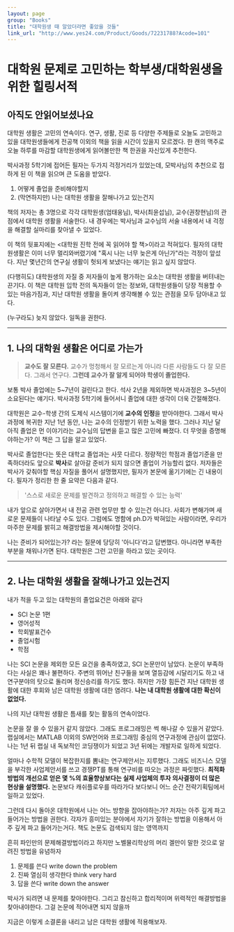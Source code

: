 ```yaml
---
layout: page
group: "Books"
title: "대학원생 때 알았더라면 좋았을 것들"
link_url: "http://www.yes24.com/Product/Goods/72231788?Acode=101"
---
```


# 대학원 문제로 고민하는 학부생/대학원생을 위한 힐링서적

## 아직도 안읽어보셨나요
대학원 생활은 고민의 연속이다. 연구, 생활, 진로 등 다양한 주제들로 오늘도 고민하고 있을 대학원생들에게 전공책 이외의 책을 읽을 시간이 있을지 모르겠다. 한 캔의 맥주로 오늘 하루를 마감할 대학원생에게 읽어볼만한 책 한권을 자신있게 추천한다.

박사과정 5학기에 접어든 필자는 두가지 걱정거리가 있었는데, 모박사님의 추천으로 접하게 된 이 책을 읽으며 큰 도움을 받았다.

1. 어떻게 졸업을 준비해야할지
2. (막연하지만) 나는 대학원 생활을 잘해나가고 있는건지

책의 저자는 총 3명으로 각각 대학원생(엄태웅님), 박사(최윤섭님), 교수(권창현님)의 관점에서 대학원 생활을 서술한다. 내 경우에는 박사님과 교수님의 서술 내용에서 내 걱정을 해결할 실마리를 찾아낼 수 있었다.

이 책의 뒷표지에는 <대학원 진학 전에 꼭 읽어야 할 책>이라고 적혀있다. 필자의 대학원생활은 이미 너무 멀리와버렸기에 "혹시 나는 너무 늦은게 아닌가"라는 걱정이 앞섰다. 지난 몇년간의 연구실 생활이 헛되게 보냈다는 얘기는 읽고 싶지 않았다.

(다행히도) 대학원생의 자질 중 저자들이 높게 평가하는 요소는 대학원 생활을 버텨내는 끈기다. 이 책은 대학원 입학 전의 독자들이 얻는 정보와, 대학원생들이 당장 적용할 수 있는 마음가짐과, 지난 대학원 생활을 돌이켜 생각해볼 수 있는 관점을 모두 담아내고 있다.

(누구라도) 늦지 않았다. 일독을 권한다.

- - -
## 1. 나의 대학원 생활은 어디로 가는가

> **교수도 잘 모른다.** 교수가 멍청해서 잘 모르는게 아니라 다른 사람들도 다 잘 모른다. 그래서 연구다. **그런데 교수가 잘 알게 되어야 학생이 졸업한다.**

보통 박사 졸업에는 5~7년이 걸린다고 한다. 석사 2년을 제외하면 박사과정은 3~5년이 소요된다는 얘기다. 박사과정 5학기에 들어서니 졸업에 대한 생각이 더욱 간절해졌다.

대학원은 교수-학생 간의 도제식 시스템이기에 **교수의 인정**을 받아야한다. 그래서 박사과정에 복귀한 지난 1년 동안, 나는 교수의 인정받기 위한 노력을 했다. 그러나 지난 달 아직 졸업은 먼 이야기라는 교수님의 답변을 듣고 많은 고민에 빠졌다. 더 무엇을 증명해야하는가? 이 책은 그 답을 알고 있었다.

박사로 졸업한다는 뜻은 대학교 졸업과는 사뭇 다르다. 정량적인 학점과 졸업기준을 만족하더라도 앞으로 **박사**로 살아갈 준비가 되지 않으면 졸업이 가능할리 없다. 저자들은 박사가 갖춰야할 핵심 자질을 풀어서 설명했지만, 필자가 본문에 옮기기에는 긴 내용이다.
필자가 정리한 한 줄 요약은 다음과 같다.

> '스스로 새로운 문제를 발견하고 정의하고 해결할 수 있는 능력'

내가 앞으로 살아가면서 내 전공 관련 업무만 할 수 있는건 아니다. 사회가 변해가며 새로운 문제들이 나타날 수도 있다. 그럼에도 명함에 ph.D가 박혀있는 사람이라면, 우리가 마주한 문제를 밝히고 해결방법을 제시해야할 것이다.

나는 준비가 되어있는가? 라는 질문에 당당히 '아니다'라고 답변했다.
아니라면 부족한 부분을 채워나가면 된다. 대학원은 그런 고민을 하라고 있는 곳이다.

- - -
## 2. 나는 대학원 생활을 잘해나가고 있는건지

내가 적을 두고 있는 대학원의 졸업요건은 아래와 같다
- SCI 논문 1편
- 영어성적
- 학회발표건수
- 졸업시험
- 학점

나는 SCI 논문을 제외한 모든 요건을 충족하였고, SCI 논문만이 남았다. 논문이 부족하다는 사실은 꽤나 불편하다. 주변의 뛰어난 친구들을 보며 열등감에 시달리기도 하고 내 연구분야의 탓으로 돌리며 정신승리를 하기도 했다. 하지만 가장 힘든건 지난 대학원 생활에 대한 후회와 남은 대학원 생활에 대한 염려다. **나는 내 대학원 생활에 대한 확신이 없었다.**

나의 지난 대학원 생활은 틈새를 찾는 활동의 연속이었다.

논문을 잘 쓸 수 있을거 같지 않았다. 그래도 프로그래밍은 썩 해나갈 수 있을거 같았다. 랩실에서는 MATLAB 이외의 SW언어와 프로그래밍 중심의 연구과정에 관심이 없었다. 나는 1년 뒤 랩실 내 독보적인 코딩쟁이가 되었고 3년 뒤에는 개발자로 일하게 되었다.

얼마나 수학적 모델이 복잡한지를 뽐내는 연구제안서는 지루했다. 그래도 비즈니스 모델을 부각한 사업제안서를 쓰고 경쟁PT를 통해 연구비를 따오는 과정은 짜릿했다. **최적화 방법의 개선으로 얻은 몇 %의 효율향상보다는 실제 사업체의 투자 의사결정이 더 많은 현상을 설명했다.** 논문보다 캐쉬플로우를 따라가다 보다보니 어느 순간 전략기획팀에서 일하고 있었다.

그런데 다시 돌아온 대학원에서 나는 어느 방향을 잡아야하는가?
저자는 아주 깊게 파고 들어가는 방법을 권한다. 각자가 흥미있는 분야에서 자기가 잘하는 방법을 이용해서 아주 깊게 파고 들어가는거다. 책도 논문도 검색되지 않는 영역까지

흔히 파인만의 문제해결방법이라고 하지만 노벨물리학상의 머리 겔만이 말한 것으로 알려진 방법을 유념하자

1. 문제를 쓴다 write down the problem
2. 진짜 열심히 생각한다 think very hard
3. 답을 쓴다 write down the answer

박사가 되려면 내 문제를 찾아야한다.
그리고 참신하고 합리적이며 위력적인 해결방법을 찾아내야한다.
그걸 논문에 적어내면 되지 않을까

지금은 이렇게 소결론을 내리고 남은 대학원 생활에 적용해보자.
